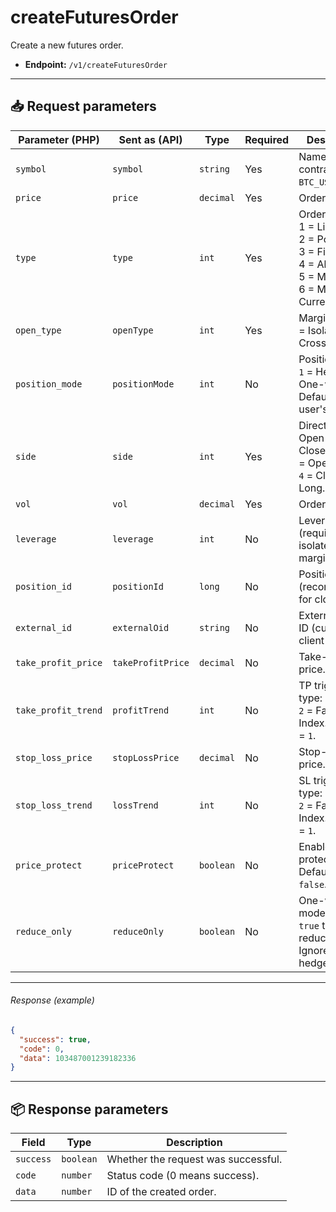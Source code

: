 # createFuturesOrder

Create a new futures order.

- **Endpoint:** `/v1/createFuturesOrder`

---

## 📥 Request parameters

| **Parameter (PHP)**        | **Sent as (API)**       | **Type**    | **Required** | **Description**                                                                 |
|----------------------------|--------------------------|-------------|--------------|---------------------------------------------------------------------------------|
| `symbol`                   | `symbol`                 | `string`    | Yes          | Name of the contract (e.g., `BTC_USDT`).                                       |
| `price`                    | `price`                  | `decimal`   | Yes          | Order price.                                                                   |
| `type`                     | `type`                   | `int`       | Yes          | Order type:<br>1 = Limit<br>2 = Post Only<br>3 = Fill or Kill<br>4 = All or None<br>5 = Market<br>6 = Market to Current |
| `open_type`                | `openType`               | `int`       | Yes          | Margin type: `1` = Isolated, `2` = Cross.                                      |
| `position_mode`            | `positionMode`           | `int`       | No           | Position mode: `1` = Hedge, `2` = One-way. Defaults to user's config.          |
| `side`                     | `side`                   | `int`       | Yes          | Direction: `1` = Open Long, `2` = Close Short, `3` = Open Short, `4` = Close Long. |
| `vol`                      | `vol`                    | `decimal`   | Yes          | Order volume.                                                                  |
| `leverage`                 | `leverage`               | `int`       | No           | Leverage (required for isolated margin).                                       |
| `position_id`              | `positionId`             | `long`      | No           | Position ID (recommended for closing).                                         |
| `external_id`              | `externalOid`            | `string`    | No           | External order ID (custom client-side ID).                                     |
| `take_profit_price`        | `takeProfitPrice`        | `decimal`   | No           | Take-profit price.                                                             |
| `take_profit_trend`        | `profitTrend`            | `int`       | No           | TP trigger type: `1` = Last, `2` = Fair, `3` = Index. Default = `1`.           |
| `stop_loss_price`          | `stopLossPrice`          | `decimal`   | No           | Stop-loss price.                                                               |
| `stop_loss_trend`          | `lossTrend`              | `int`       | No           | SL trigger type: `1` = Last, `2` = Fair, `3` = Index. Default = `1`.           |
| `price_protect`            | `priceProtect`           | `boolean`   | No           | Enable price protection. Default = `false`.                                    |
| `reduce_only`              | `reduceOnly`             | `boolean`   | No           | One-way mode only: set `true` to reduce-only. Ignored in hedge mode.           |

---

###### Response (example)

```json
{
  "success": true,
  "code": 0,
  "data": 103487001239182336
}
```

---

## 📦 Response parameters

| **Field**   | **Type**   | **Description**                                |
|-------------|------------|------------------------------------------------|
| `success`   | `boolean`  | Whether the request was successful.           |
| `code`      | `number`   | Status code (0 means success).                |
| `data`      | `number`   | ID of the created order.                      |
